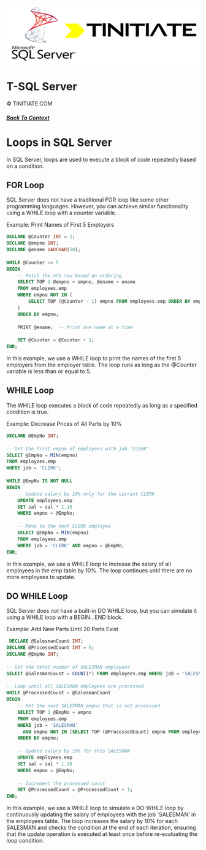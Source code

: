 ![Tinitiate SQLSERVER Training](./sqlserver_tinitiate.png)

# T-SQL Server
&copy; TINITIATE.COM

##### [Back To Context](./README.md)
# Loops in SQL Server
In SQL Server, loops are used to execute a block of code repeatedly based on a condition. 

## FOR Loop
SQL Server does not have a traditional FOR loop like some other programming languages. However, you can achieve similar functionality using a WHILE loop with a counter variable.

Example: Print Names of First 5 Employers
``` sql
DECLARE @Counter INT = 1;
DECLARE @empno INT;
DECLARE @ename VARCHAR(50);

WHILE @Counter <= 5
BEGIN
    -- Fetch the nth row based on ordering
    SELECT TOP 1 @empno = empno, @ename = ename
    FROM employees.emp
    WHERE empno NOT IN (
        SELECT TOP (@Counter - 1) empno FROM employees.emp ORDER BY empno
    )
    ORDER BY empno;

    PRINT @ename;  -- Print one name at a time

    SET @Counter = @Counter + 1;
END;


```
In this example, we use a WHILE loop to print the names of the first 5 employers from the employer table. The loop runs as long as the @Counter variable is less than or equal to 5.

## WHILE Loop
 The WHILE loop executes a block of code repeatedly as long as a specified condition is true.

Example: Decrease Prices of All Parts by 10%
```sql
DECLARE @EmpNo INT;

-- Get the first empno of employees with job 'CLERK'
SELECT @EmpNo = MIN(empno)
FROM employees.emp
WHERE job = 'CLERK';

WHILE @EmpNo IS NOT NULL
BEGIN
    -- Update salary by 10% only for the current CLERK
    UPDATE employees.emp
    SET sal = sal * 1.10
    WHERE empno = @EmpNo;

    -- Move to the next CLERK employee
    SELECT @EmpNo = MIN(empno)
    FROM employees.emp
    WHERE job = 'CLERK' AND empno > @EmpNo;
END;

```    
In this example, we use a WHILE loop to increase the salary of all employees in the emp table by 10%. The loop continues until there are no more employees to update.

## DO WHILE Loop
 SQL Server does not have a built-in DO WHILE loop, but you can simulate it using a WHILE loop with a BEGIN...END block.

Example: Add New Parts Until 20 Parts Exist
```sql
 DECLARE @SalesmanCount INT;
DECLARE @ProcessedCount INT = 0;
DECLARE @EmpNo INT;

-- Get the total number of SALESMAN employees
SELECT @SalesmanCount = COUNT(*) FROM employees.emp WHERE job = 'SALESMAN';

-- Loop until all SALESMAN employees are processed
WHILE @ProcessedCount < @SalesmanCount
BEGIN
    -- Get the next SALESMAN empno that is not processed
    SELECT TOP 1 @EmpNo = empno 
    FROM employees.emp
    WHERE job = 'SALESMAN' 
      AND empno NOT IN (SELECT TOP (@ProcessedCount) empno FROM employees.emp WHERE job = 'SALESMAN' ORDER BY empno)
    ORDER BY empno;
    
    -- Update salary by 10% for this SALESMAN
    UPDATE employees.emp
    SET sal = sal * 1.10
    WHERE empno = @EmpNo;

    -- Increment the processed count
    SET @ProcessedCount = @ProcessedCount + 1;
END;
```    
In this example, we use a WHILE loop to simulate a DO-WHILE loop by continuously updating the salary of employees with the job 'SALESMAN' in the employees table. The loop increases the salary by 10% for each SALESMAN and checks the condition at the end of each iteration, ensuring that the update operation is executed at least once before re-evaluating the loop condition.
